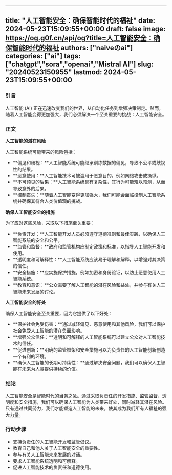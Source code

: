 
---
title: "人工智能安全：确保智能时代的福祉"
date: 2024-05-23T15:09:55+00:00
draft: false
image: https://og.g0f.cn/api/og?title=人工智能安全：确保智能时代的福祉
authors: ["naiveのai"]
categories: ["ai"]
tags: ["chatgpt","sora","openai","Mistral AI"]
slug: "20240523150955"
lastmod: 2024-05-23T15:09:55+00:00
---
### 引言

人工智能 (AI) 正在迅速改变我们的世界，从自动化任务到增强决策制定。然而，随着人工智能变得更加强大，我们必须解决一个至关重要的挑战：人工智能安全。

### 正文

**人工智能的潜在风险**

人工智能系统可能带来的风险包括：

* **偏见和歧视：**人工智能系统可能继承训练数据的偏见，导致不公平或歧视性的结果。
* **恶意使用：**人工智能技术可被滥用于恶意目的，例如网络攻击或操纵。
* **不可预见的后果：**人工智能系统具有复杂性，其行为可能难以预测，从而导致意外的后果。
* **控制丧失：**随着人工智能变得更加强大，我们可能会面临控制人工智能系统并确保其符合人类价值观的挑战。

**确保人工智能安全的措施**

为了应对这些风险，采取以下措施至关重要：

* **负责开发：**人工智能开发人员必须遵守道德准则和最佳实践，以确保人工智能系统的安全和公平。
* **监管和监督：**政府和监管机构应制定政策和标准，以指导人工智能开发和使用。
* **透明度和可解释性：**人工智能系统应该易于理解和解释，以增强对其决策的信任。
* **安全措施：**应实施保护措施，例如加密和身份验证，以防止恶意使用人工智能系统。
* **教育和意识：**公众需要了解人工智能的潜在风险和益处，并参与有关人工智能未来发展的讨论。

**人工智能安全的好处**

确保人工智能安全至关重要，因为它提供了以下好处：

* **保护社会免受伤害：**通过减轻偏见、恶意使用和其他风险，我们可以保护社会免受人工智能的潜在负面影响。
* **增强公众信任：**透明和可解释的人工智能系统可以建立公众对人工智能技术的信任。
* **促进创新：**明确的监管框架和安全措施可以为负责任的人工智能创新创造一个有利的环境。
* **确保人工智能的长期可持续性：**通过解决安全问题，我们可以确保人工智能在未来为人类提供持续的价值。

### 结论

人工智能安全是智能时代的当务之急。通过采取负责任的开发措施、监管监督、透明度和安全措施，我们可以确保人工智能为人类带来好处，同时减轻其潜在风险。只有通过共同努力，我们才能塑造人工智能的未来，使其成为我们所有人福祉的强大力量。

### 行动步骤

* 支持负责任的人工智能开发和监管倡议。
* 教育自己和他人关于人工智能安全的重要性。
* 参与有关人工智能未来发展的对话。
* 要求人工智能系统透明和可解释。
* 促进人工智能技术的负责任和道德使用。